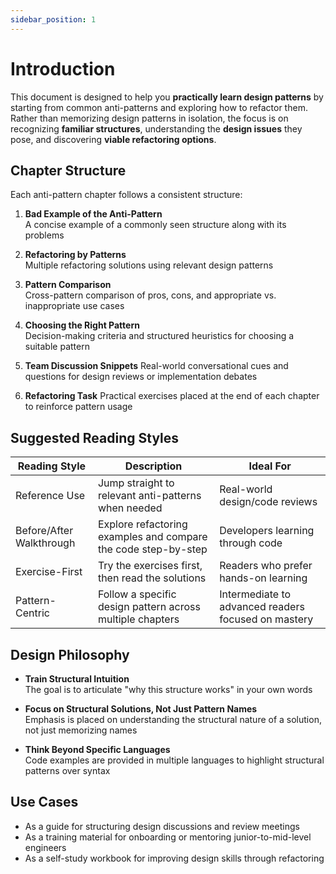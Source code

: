 ```yaml
---
sidebar_position: 1
---
```


# Introduction

This document is designed to help you **practically learn design patterns** by starting from common anti-patterns and exploring how to refactor them.  
Rather than memorizing design patterns in isolation, the focus is on recognizing **familiar structures**, understanding the **design issues** they pose, and discovering **viable refactoring options**.

## Chapter Structure

Each anti-pattern chapter follows a consistent structure:

1. **Bad Example of the Anti-Pattern**  
   A concise example of a commonly seen structure along with its problems

2. **Refactoring by Patterns**  
   Multiple refactoring solutions using relevant design patterns

3. **Pattern Comparison**  
   Cross-pattern comparison of pros, cons, and appropriate vs. inappropriate use cases

4. **Choosing the Right Pattern**  
   Decision-making criteria and structured heuristics for choosing a suitable pattern

5. **Team Discussion Snippets**
   Real-world conversational cues and questions for design reviews or implementation debates

6. **Refactoring Task**
   Practical exercises placed at the end of each chapter to reinforce pattern usage

## Suggested Reading Styles

| Reading Style            | Description                                                    | Ideal For                                           |
| ------------------------ | -------------------------------------------------------------- | --------------------------------------------------- |
| Reference Use            | Jump straight to relevant anti-patterns when needed            | Real-world design/code reviews                      |
| Before/After Walkthrough | Explore refactoring examples and compare the code step-by-step | Developers learning through code                    |
| Exercise-First           | Try the exercises first, then read the solutions               | Readers who prefer hands-on learning                |
| Pattern-Centric          | Follow a specific design pattern across multiple chapters      | Intermediate to advanced readers focused on mastery |

## Design Philosophy

- **Train Structural Intuition**  
  The goal is to articulate "why this structure works" in your own words

- **Focus on Structural Solutions, Not Just Pattern Names**  
  Emphasis is placed on understanding the structural nature of a solution, not just memorizing names

- **Think Beyond Specific Languages**  
  Code examples are provided in multiple languages to highlight structural patterns over syntax

## Use Cases

- As a guide for structuring design discussions and review meetings
- As a training material for onboarding or mentoring junior-to-mid-level engineers
- As a self-study workbook for improving design skills through refactoring

